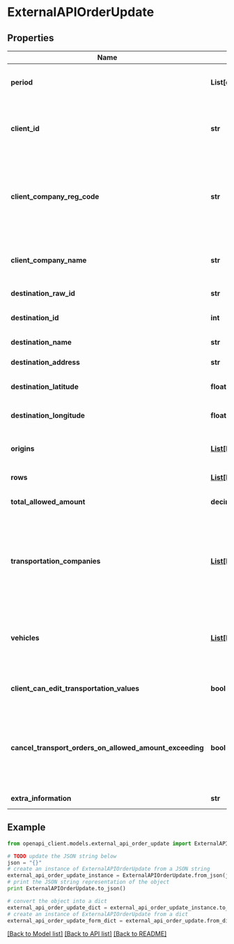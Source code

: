 # ExternalAPIOrderUpdate


## Properties
Name | Type | Description | Notes
------------ | ------------- | ------------- | -------------
**period** | **List[date]** | The date range when the order is active. | [optional] 
**client_id** | **str** | The company id (in your system) for whom the order is created for. | [optional] 
**client_company_reg_code** | **str** | The company reg code for whom the order is created for. Used as raw id to match the company, if it exists. | [optional] 
**client_company_name** | **str** | Name of the company for whom the order is created for. | [optional] 
**destination_raw_id** | **str** | Destination raw id. | [optional] 
**destination_id** | **int** | Destination id (in your system). | [optional] 
**destination_name** | **str** | Destination name. | [optional] 
**destination_address** | **str** | Destination address. | [optional] 
**destination_latitude** | **float** | Destination location - latitude. | [optional] 
**destination_longitude** | **float** | Destination location - longitude. | [optional] 
**origins** | [**List[ExternalAPIOrderOrigin]**](ExternalAPIOrderOrigin.md) | The origins for which the order is created for. | [optional] 
**rows** | [**List[ExternalAPIOrderOriginsAssortments]**](ExternalAPIOrderOriginsAssortments.md) | Origin&#39;s assortments. | [optional] 
**total_allowed_amount** | **decimal.Decimal** | Total allowed amount in tonnes. | [optional] 
**transportation_companies** | [**List[ExternalAPIOrderTransportCompanies]**](ExternalAPIOrderTransportCompanies.md) | The transportation companies the client is using for transporting assortments from origins to destination. | [optional] 
**vehicles** | [**List[ExternalAPIOrderVehicles]**](ExternalAPIOrderVehicles.md) | The vehicles that the transportation companies are allowed to use for this order. | [optional] 
**client_can_edit_transportation_values** | **bool** | Client can edit transportation values. | [optional] 
**cancel_transport_orders_on_allowed_amount_exceeding** | **bool** | Tühista alustamata veotellimused ja ära luba luua uusi veotellimusi, kui tellimuse kogus on ületatud. | [optional] 
**extra_information** | **str** | Extra information. | [optional] 

## Example

```python
from openapi_client.models.external_api_order_update import ExternalAPIOrderUpdate

# TODO update the JSON string below
json = "{}"
# create an instance of ExternalAPIOrderUpdate from a JSON string
external_api_order_update_instance = ExternalAPIOrderUpdate.from_json(json)
# print the JSON string representation of the object
print ExternalAPIOrderUpdate.to_json()

# convert the object into a dict
external_api_order_update_dict = external_api_order_update_instance.to_dict()
# create an instance of ExternalAPIOrderUpdate from a dict
external_api_order_update_form_dict = external_api_order_update.from_dict(external_api_order_update_dict)
```
[[Back to Model list]](../README.md#documentation-for-models) [[Back to API list]](../README.md#documentation-for-api-endpoints) [[Back to README]](../README.md)


